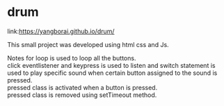 # drum

link:https://yangborai.github.io/drum/

This small project was developed using html css and Js.

Notes
for loop is used to loop all the buttons.
<br>
click eventlistener and keypress is used to listen
and
switch statement is used to play specific sound when certain button assigned to the sound is pressed.
<br>
pressed class is activated when a button is pressed.
<br>
pressed class is removed using setTimeout method.
